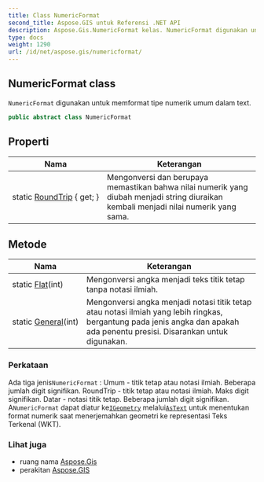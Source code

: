 ```yaml
---
title: Class NumericFormat
second_title: Aspose.GIS untuk Referensi .NET API
description: Aspose.Gis.NumericFormat kelas. NumericFormat digunakan untuk memformat tipe numerik umum dalam text.
type: docs
weight: 1290
url: /id/net/aspose.gis/numericformat/
---
```

## NumericFormat class

`NumericFormat` digunakan untuk memformat tipe numerik umum dalam text.

```csharp
public abstract class NumericFormat
```

## Properti

| Nama | Keterangan |
| --- | --- |
| static [RoundTrip](../../aspose.gis/numericformat/roundtrip/) { get; } | Mengonversi dan berupaya memastikan bahwa nilai numerik yang diubah menjadi string diuraikan kembali menjadi nilai numerik yang sama. |

## Metode

| Nama | Keterangan |
| --- | --- |
| static [Flat](../../aspose.gis/numericformat/flat/)(int) | Mengonversi angka menjadi teks titik tetap tanpa notasi ilmiah. |
| static [General](../../aspose.gis/numericformat/general/)(int) | Mengonversi angka menjadi notasi titik tetap atau notasi ilmiah yang lebih ringkas, bergantung pada jenis angka dan apakah ada penentu presisi. Disarankan untuk digunakan. |

### Perkataan

Ada tiga jenis`NumericFormat` :  Umum - titik tetap atau notasi ilmiah. Beberapa jumlah digit signifikan. RoundTrip - titik tetap atau notasi ilmiah. Maks digit signifikan. Datar - notasi titik tetap. Beberapa jumlah digit signifikan. A`NumericFormat` dapat diatur ke[`IGeometry`](../../aspose.gis.geometries/igeometry/) melalui[`AsText`](../../aspose.gis.geometries/igeometry/astext/) untuk menentukan format numerik saat menerjemahkan geometri ke representasi Teks Terkenal (WKT).

### Lihat juga

* ruang nama [Aspose.Gis](../../aspose.gis/)
* perakitan [Aspose.GIS](../../)


